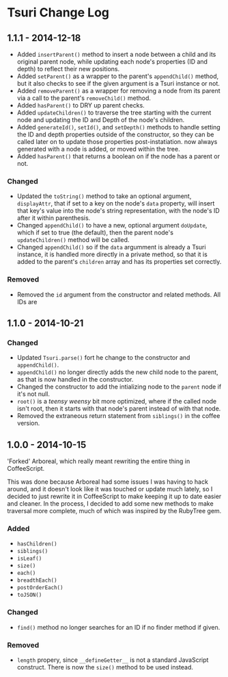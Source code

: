 # Tsuri Change Log

## 1.1.1 - 2014-12-18
- Added `insertParent()` method to insert a node between a child and its original
  parent node, while updating each node's properties (ID and depth) to reflect
  their new positions.
- Added `setParent()` as a wrapper to the parent's `appendChild()` method, but it
  also checks to see if the given argument is a Tsuri instance or not.
- Added `removeParent()` as a wrapper for removing a node from its parent via a
  call to the parent's `removeChild()` method.
- Added `hasParent()` to DRY up parent checks.
- Added `updateChildren()` to traverse the tree starting with the current node and
  updating the ID and Depth of the node's children.
- Added `generateId()`, `setId()`, and `setDepth()` methods to handle setting the
  ID and depth properties outside of the constructor, so they can be called later
  on to update those properties post-instatiation.
  now always generated with a node is added, or moved within the tree.
- Added `hasParent()` that returns a boolean on if the node has a parent or not.

### Changed
- Updated the `toString()` method to take an optional argument, `displayAttr`, that
  if set to a key on the node's `data` property, will insert that key's value into
  the node's string representation, with the node's ID after it within parenthesis.
- Changed `appendChild()` to have a new, optional argument `doUpdate`, which if
  set to true (the default), then the parent node's `updateChildren()` method 
  will be called.
- Changed `appendChild()` so if the `data` argumment is already a Tsuri instance,
  it is handled more directly in a private method, so that it is added to the
  parent's `children` array and has its properties set correctly.

### Removed
- Removed the `id` argument from the constructor and related methods. All IDs are

## 1.1.0 - 2014-10-21

### Changed
- Updated `Tsuri.parse()` fort he change to the constructor and `appendChild()`.
- `appendChild()` no longer directly adds the new child node to the parent, as that
  is now handled in the constructor.
- Changed the constructor to add the intializing node to the `parent` node if it's
  not null.
- `root()` is a _teensy weensy_ bit more optimized, where if the called node isn't
  root, then it starts with that node's parent instead of with that node.
- Removed the extraneous return statement from `siblings()` in the coffee version.

## 1.0.0 - 2014-10-15

'Forked' Arboreal, which really meant rewriting the entire thing in CoffeeScript.

This was done because Arboreal had some issues I was having to hack around, and it
doesn't look like it was touched or update much lately, so I decided to just rewrite
it in CoffeeScript to make keeping it up to date easier and cleaner. In the process,
I decided to add some new methods to make traversal more complete, much of which was
inspired by the RubyTree gem.

### Added
- `hasChildren()`
- `siblings()`
- `isLeaf()`
- `size()`
- `each()`
- `breadthEach()`
- `postOrderEach()`
- `toJSON()`

### Changed
- `find()` method no longer searches for an ID if no finder method if given.

### Removed
- `length` propery, since `__defineGetter__` is not a standard JavaScript
  construct. There is now the `size()` method to be used instead.
